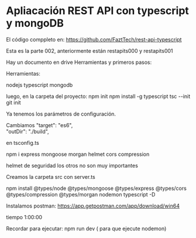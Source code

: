 # Apliacación REST API con typescript y mongoDB

El código comppleto en: https://github.com/FaztTech/rest-api-typescript


Esta es la parte 002, anteriormente están restapits000 y restapits001

Hay un documento en drive
Herramientas y primeros pasos:

Herramientas:

nodejs
typescript
mongodb

luego, en la carpeta del proyecto:
npm init
npm install -g typescript
tsc --init
git init

Ya tenemos los parámetros de configuración.

Cambiamos 
"target": "es6",  
"outDir": "./build",	

en tsconfig.ts

npm i express mongoose morgan helmet cors compression

helmet de seguridad los otros no son muy importantes

Creamos la carpeta src con server.ts

npm install @types/node @types/mongoose @types/express @types/cors @types/compression @types/morgan nodemon typescript -D


Instalamos postman:
https://app.getpostman.com/app/download/win64

tiempo 1:00:00

Recordar para ejecutar:
npm run dev ( para que ejecute nodemon)